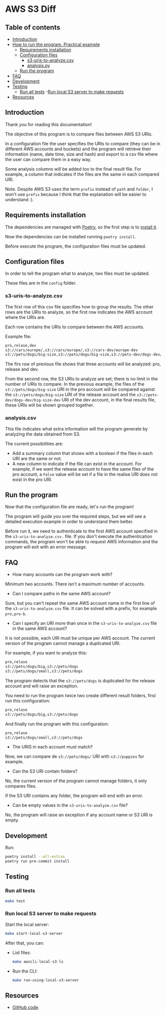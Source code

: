 # AWS S3 Diff

## Table of contents

- [Introduction](#introduction)
- [How to run the program. Practical example](#how-to-run-the-program-practical-example)
  - [Requirements installation](#requirements-installation)
  - [Configuration files](#configuration-files)
    - [s3-uris-to-analyze.csv](#s3-uris-to-analyze-csv)
    - [analysis.py](#analysis.py)
  - [Run the program](#run-the-program)
- [FAQ](#faq)
- [Development](#development)
- [Testing](#testing)
  - [Run all tests](run-all-tests)
  -[Run local S3 server to make requests](run-local-S3-server-to-make-requests)
- [Resources](#resources)

## Introduction

Thank you for reading this documentation!

The objective of this program is to compare files between AWS S3 URIs.

In a configuration file the user specifies the URIs to compare (they can be in different AWS accounts and buckets) and the program will retrieve their information (name, date time, size and hash) and export to a csv file where the user can compare them in a easy way.

Some analysis columns will be added too to the final result file. For example, a column that indicates if the files are the same in each compared URI.

Note. Despite AWS S3 uses the term `prefix` instead of `path` and `folder`, I won't use `prefix` because I think that the explanation will be easier to understand :).

## Requirements installation

The dependencies are managed with [Poetry](https://python-poetry.org/docs/), so the first step is to [install it](https://python-poetry.org/docs/#installation).

Now the dependencies can be installed running `poetry install`.

Before execute the program, the configuration files must be updated.

## Configuration files

In order to tell the program what to analyze, two files must be updated.

These files are in the `config` folder.

### s3-uris-to-analyze.csv

The first row of this csv file specifies how to group the results. The other rows are the URIs to analyze, so the first row indicates the AWS account where the URIs are.

Each row contains the URIs to compare between the AWS accounts.

Example file:

```bash
pro,relase,dev
s3://cars/europe/,s3://cars/europe/,s3://cars-dev/europe-dev
s3://pets/dogs/big-size,s3://pets/dogs/big-size,s3://pets-dev/dogs-dev/big-size-dev
```

The firs row of previous file shows that three accounts will be analyzed: pro, release and dev.

From the second row, the S3 URIs to analyze are set; there is no limit in the number of URIs to compare. In the previous example, the files of the `s3://pets/dogs/big-size` URI in the pro account will be compared against the `s3://pets/dogs/big-size` URI of the release account and the `s3://pets-dev/dogs-dev/big-size-dev` URI of the dev account, in the final results file, these URIs will be shown grouped together.

### analysis.csv

This file indicates what extra information will the program generate by analyzing the data obtained from S3.

The current possibilities are:

- Add a summary column that shows with a boolean if the files in each URI are the same or not.
- A new column to indicate if the file can exist in the account. For example, if we want the release account to have the same files of the pro account, a `False` value will be set if a file in the realise URI does not exist in the pro URI.

## Run the program

Now that the configuration file are ready, let's run the program!

The program will guide you over the required steps, but we will see a detailed execution example in order to understand them better.

Before run it, we need to authenticate to the first AWS account specified in the `s3-uris-to-analyze.csv.` file. If you don't execute the authentication commands, the program won't be able to request AWS information and the program will exit with an error message.

## FAQ

- How many accounts can the program work with?

Minimum two accounts. There isn't a maximum number of accounts.

- Can I compare paths in the same AWS account?

Sure, but you can't repeat the same AWS account name in the first line of the `s3-uris-to-analyze.csv` file. It can be solved with a prefix, for example `pro,pro-b`.

- Can I specify an URI more than once in the `s3-uris-to-analyze.csv` file in the same AWS account?

It is not possible, each URI must be unique per AWS account. The current version of the program cannot manage a duplicated URI.

For example, if you want to analyze this:

```bash
pro,relase
s3://pets/dogs/big,s3://pets/dogs
s3://pets/dogs/small,s3://pets/dogs
```

The program detects that the `s3://pets/dogs` is duplicated for the release account and will raise an exception.

You need to run the program twice two create different result folders, first run this configuration:

```bash
pro,relase
s3://pets/dogs/big,s3://pets/dogs
```

And finally run the program with this configuration:

```bash
pro,relase
s3://pets/dogs/small,s3://pets/dogs
```

- The URIS in each account must match?

Now, we can compare de `s3://pets/dogs/` URI with `s3://puppies` for example.

- Can the S3 URI contain folders?

No, the current version of the program cannot manage folders, it only compares files.

If the S3 URI contains any folder, the program will end with an error.

- Can be empty values in the `s3-uris-to-analyze.csv` file?

No, the program will raise an exception if any account name or S3 URI is empty.

## Development

Run:

```bash
poetry install --all-extras
poetry run pre-commit install
```

## Testing

### Run all tests

```bash
make test
```

### Run local S3 server to make requests

Start the local server:

```bash
make start-local-s3-server
```

After that, you can:

- List files:

    ```bash
    make awscli-local-s3-ls
    ```

- Run the CLI:

    ```bash
    make run-using-local-s3-server
    ```

## Resources

- [GitHub code](https://github.com/CarlosAMolina/aws-s3-diff).

